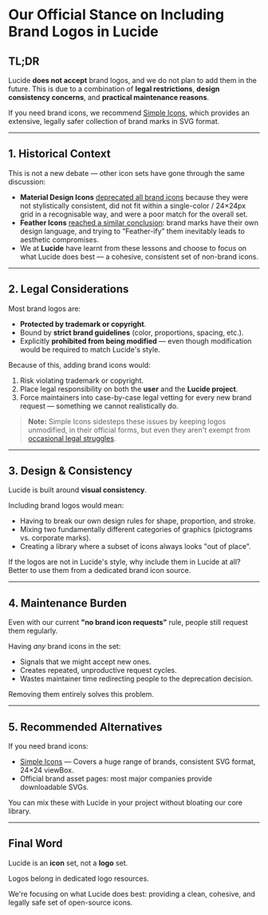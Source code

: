# Our Official Stance on Including Brand Logos in Lucide

## TL;DR

Lucide **does not accept** brand logos, and we do not plan to add them in the future. This is due to a combination of **legal restrictions**, **design consistency concerns**, and **practical maintenance reasons**.

If you need brand icons, we recommend [Simple Icons](https://simpleicons.org/), which provides an extensive, legally safer collection of brand marks in SVG format.

---

## 1. Historical Context

This is not a new debate — other icon sets have gone through the same discussion:

- **Material Design Icons** [deprecated all brand icons](https://github.com/Templarian/MaterialDesign/issues/6602) because they were not stylistically consistent, did not fit within a single-color / 24×24px grid in a recognisable way, and were a poor match for the overall set.
- **Feather Icons** [reached a similar conclusion](https://github.com/feathericons/feather/issues/763): brand marks have their own design language, and trying to “Feather-ify” them inevitably leads to aesthetic compromises.
- We at **Lucide** have learnt from these lessons and choose to focus on what Lucide does best — a cohesive, consistent set of non-brand icons.

---

## 2. Legal Considerations

Most brand logos are:
- **Protected by trademark or copyright**.
- Bound by **strict brand guidelines** (color, proportions, spacing, etc.).
- Explicitly **prohibited from being modified** — even though modification would be required to match Lucide's style.

Because of this, adding brand icons would:

1. Risk violating trademark or copyright.
2. Place legal responsibility on both the **user** and the **Lucide project**.
3. Force maintainers into case-by-case legal vetting for every new brand request — something we cannot realistically do.

> **Note:** Simple Icons sidesteps these issues by keeping logos unmodified, in their official forms, but even they aren't exempt from [occasional legal struggles](https://github.com/simple-icons/simple-icons/issues/11236).

---

## 3. Design & Consistency

Lucide is built around **visual consistency**.

Including brand logos would mean:

- Having to break our own design rules for shape, proportion, and stroke.
- Mixing two fundamentally different categories of graphics (pictograms vs. corporate marks).
- Creating a library where a subset of icons always looks "out of place".

If the logos are not in Lucide's style, why include them in Lucide at all? Better to use them from a dedicated brand icon source.

---

## 4. Maintenance Burden

Even with our current **"no brand icon requests"** rule, people still request them regularly.

Having *any* brand icons in the set:

- Signals that we might accept new ones.
- Creates repeated, unproductive request cycles.
- Wastes maintainer time redirecting people to the deprecation decision.

Removing them entirely solves this problem.

---

## 5. Recommended Alternatives

If you need brand icons:

- [Simple Icons](https://simpleicons.org/) — Covers a huge range of brands, consistent SVG format, 24×24 viewBox.
- Official brand asset pages: most major companies provide downloadable SVGs.

You can mix these with Lucide in your project without bloating our core library.

---

## Final Word

Lucide is an **icon** set, not a **logo** set.

Logos belong in dedicated logo resources.

We're focusing on what Lucide does best: providing a clean, cohesive, and legally safe set of open-source icons.

